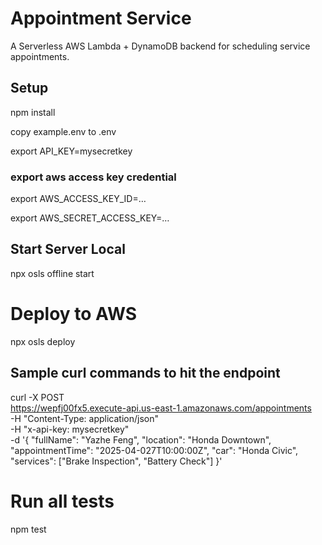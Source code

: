 # Appointment Service

A Serverless AWS Lambda + DynamoDB backend for scheduling service appointments.

## Setup
npm install

copy example.env to .env

export API_KEY=mysecretkey

### export aws access key credential
export AWS_ACCESS_KEY_ID=…

export AWS_SECRET_ACCESS_KEY=…

## Start Server Local 
npx osls offline start

# Deploy to AWS
npx osls deploy

## Sample curl commands to hit the endpoint
 curl -X POST \
  https://wepfj00fx5.execute-api.us-east-1.amazonaws.com/appointments \
  -H "Content-Type: application/json" \
  -H "x-api-key: mysecretkey" \
  -d '{
    "fullName": "Yazhe Feng",
    "location": "Honda Downtown",
    "appointmentTime": "2025-04-027T10:00:00Z",
    "car": "Honda Civic",
    "services": ["Brake Inspection", "Battery Check"]
  }'


# Run all tests
npm test
